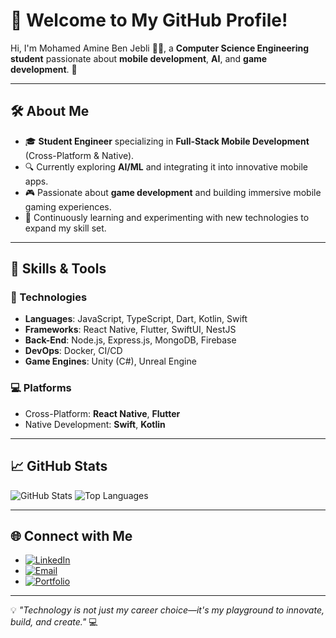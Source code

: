 # 👋 Welcome to My GitHub Profile!

Hi, I'm Mohamed Amine Ben Jebli 👨‍💻, a **Computer Science Engineering student** passionate about **mobile development**, **AI**, and **game development**. 🚀

---

## 🛠 About Me

- 🎓 **Student Engineer** specializing in **Full-Stack Mobile Development** (Cross-Platform & Native).
- 🔍 Currently exploring **AI/ML** and integrating it into innovative mobile apps.
- 🎮 Passionate about **game development** and building immersive mobile gaming experiences.
- 🌱 Continuously learning and experimenting with new technologies to expand my skill set.

---

## 🌟 Skills & Tools

### 🔧 Technologies
- **Languages**: JavaScript, TypeScript, Dart, Kotlin, Swift
- **Frameworks**: React Native, Flutter, SwiftUI, NestJS
- **Back-End**: Node.js, Express.js, MongoDB, Firebase
- **DevOps**: Docker, CI/CD
- **Game Engines**: Unity (C#), Unreal Engine

### 💻 Platforms
- Cross-Platform: **React Native**, **Flutter**
- Native Development: **Swift**, **Kotlin**

---



## 📈 GitHub Stats

![GitHub Stats](https://github-readme-stats.vercel.app/api?username=YourUsername&show_icons=true&theme=radical)
![Top Languages](https://github-readme-stats.vercel.app/api/top-langs/?username=YourUsername&layout=compact&theme=radical)

---

## 🌐 Connect with Me
- [![LinkedIn](https://img.shields.io/badge/LinkedIn-blue?logo=linkedin&logoColor=white)](https://linkedin.com/in/yourprofile)
- [![Email](https://img.shields.io/badge/Email-red?logo=gmail&logoColor=white)](mailto:youremail@example.com)
- [![Portfolio](https://img.shields.io/badge/Portfolio-green?logo=web)](https://yourportfolio.com)

---

💡 _"Technology is not just my career choice—it's my playground to innovate, build, and create."_ 💻
